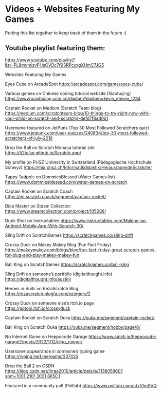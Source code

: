 # Videos + Websites Featuring My Games
Putting this list together to keep track of them in the future :)

## Youtube playlist featuring them:
https://www.youtube.com/playlist?list=PL8mvmizvPHsOVDc7f93RPcyxgXHmC7JG5

Websites Featuring My Games

Eyes Cube on ArcadeSpot
https://arcadespot.com/game/eyes-cube/

Various games on Chinese coding tutorial website (Xiaohujing)
https://www.xiaohujing.com.cn/dashen?dashen=kevin_eleven_1234

Captain Rocket on Medium (Scratch Team blog)
https://medium.com/scratchteam-blog/10-things-to-try-right-now-with-your-child-on-scratch-and-scratchjr-defd7f8ad0d1

Username featured on JetPunk (Top 30 Most Followed Scratchers quiz)
https://www.jetpunk.com/user-quizzes/240834/top-30-most-followed-scratchers-of-july-2018

Drop the Ball on Scratch Monaca tutorial site
https://52tellur.github.io/Scratch-app/

My profile on PHSZ University in Switzerland (Pädagogische Hochschule Schwyz)
https://mia.phsz.ch/Informatikdidaktik/HerausragendeScratcher

Tappy Tadpole on DommiesBlessed (Water Games list)
https://www.dommiesblessed.com/water-games-on-scratch

Captain Rocket on Scratch Coach
https://en.scratch.coach/segment/captain-rocket/

Dice Master on Steam Collection
https://www.steamcollection.com/project/105288/

Dunk Shot on Instructables
https://www.instructables.com/Making-an-Android-Mobile-App-With-Scratch-30/

Sling Drift on ScratchGames
https://scratchgames.co/sling-drift

Crossy Duck on Makey Makey Blog (Fun Fact Friday)
https://makeymakey.com/blogs/blog/fun-fact-friday-great-scratch-games-for-plug-and-play-makey-makey-fun

Ball King on ScratchGames
https://scratchgames.co/ball-king

Sling Drift on someone’s portfolio (digitalthought.info)
https://digitalthought.info/austin/

Heroes in Suits on RezaScratch Blog
https://rezascratch.blogfa.com/category/2

Crossy Duck on someone else’s Itch.io page
https://gotoni.itch.io/crossyduck

Captain Rocket on Scratch Ouka
https://ouka.me/segment/captain-rocket/

Ball King on Scratch Ouka
https://ouka.me/segment/hobby/page/8/

No Internet Game on Heppocode Garage
https://www.catch.jp/heppocode-garage2/posts/2022/1/12/dino_runner/

Username appearance in someone’s typing game
https://typing.twi1.me/game/337435

Drop the Ball 2 on CSDN
https://blog.csdn.net/llrraa2010/article/details/113805860?spm=1001.2101.3001.6650.1

Featured in a community poll (Polltab)
https://www.polltab.com/rJxVfmSVQ




